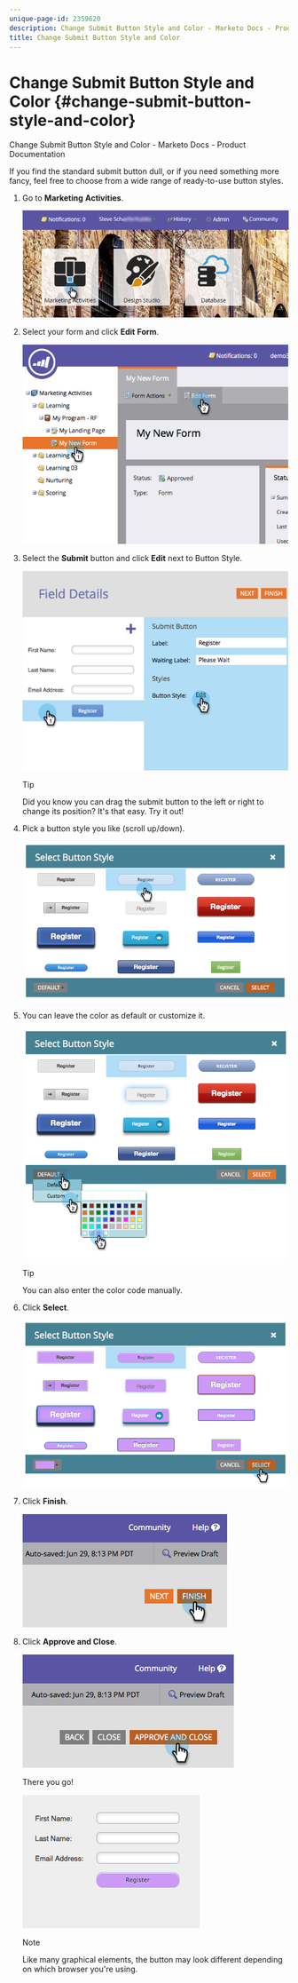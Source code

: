 ```yaml
---
unique-page-id: 2359620
description: Change Submit Button Style and Color - Marketo Docs - Product Documentation
title: Change Submit Button Style and Color
---
```


# Change Submit Button Style and Color {#change-submit-button-style-and-color}

Change Submit Button Style and Color - Marketo Docs - Product Documentation

If you find the standard submit button dull, or if you need something more fancy, feel free to choose from a wide range of ready-to-use button styles.

1. Go to **Marketing** **Activities**.

   ![](assets/login-marketing-activities-3.png)

1. Select your form and click **Edit** **Form**.

   ![](assets/image2014-9-15-16-3a54-3a36.png)

1. Select the **Submit** button and click **Edit** next to Button Style.

   ![](assets/image2014-9-15-16-3a54-3a56.png)

   >[!TIP]
   >
   >Did you know you can drag the submit button to the left or right to change its position? It's that easy. Try it out!

1. Pick a button style you like (scroll up/down). 

   ![](assets/image2014-9-15-16-3a55-3a30.png)

1. You can leave the color as default or customize it.

   ![](assets/image2014-9-15-16-3a56-3a0.png)

   >[!TIP]
   >
   >You can also enter the color code manually.

1. Click **Select**.

   ![](assets/image2014-9-15-16-3a56-3a37.png)

1. Click **Finish**.

   ![](assets/image2014-9-15-16-3a56-3a52.png)

1. Click **Approve and Close**. 

   ![](assets/image2014-9-15-16-3a57-3a10.png)

   There you go!

   ![](assets/image2014-9-15-16-3a57-3a17.png)

   >[!NOTE]
   >
   >Like many graphical elements, the button may look different depending on which browser you're using.

